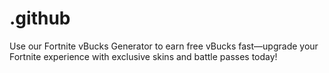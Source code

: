 # .github
Use our Fortnite vBucks Generator to earn free vBucks fast—upgrade your Fortnite experience with exclusive skins and battle passes today!
